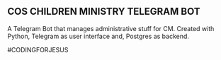 ## COS CHILDREN MINISTRY TELEGRAM BOT 
A Telegram Bot that manages administrative stuff for CM. Created with Python, Telegram as user interface and, Postgres as backend. 

#CODINGFORJESUS
